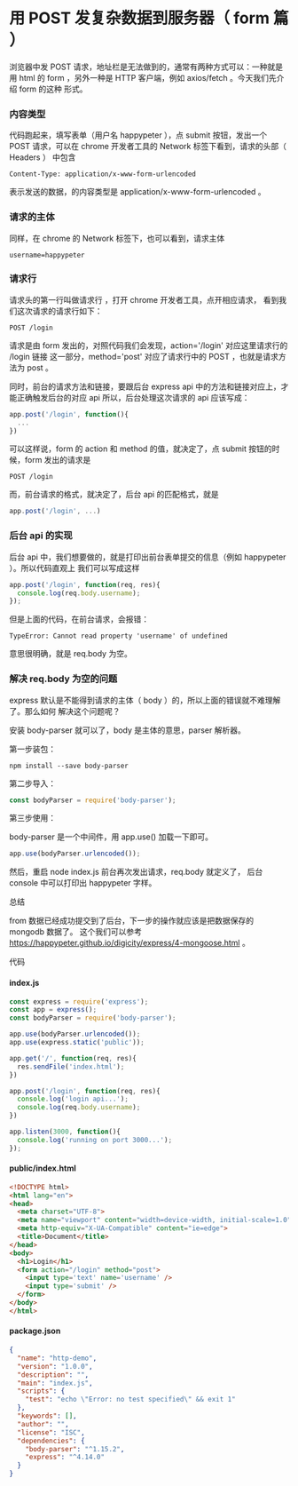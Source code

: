 # 用 POST 发复杂数据到服务器（ form 篇 ）

浏览器中发 POST 请求，地址栏是无法做到的，通常有两种方式可以：一种就是用 html 的 form ，另外一种是 HTTP 客户端，例如 axios/fetch 。今天我们先介绍 form 的这种 形式。

### 内容类型

代码跑起来，填写表单（用户名 happypeter ），点 submit 按钮，发出一个 POST 请求，可以在 chrome 开发者工具的 Network 标签下看到，请求的头部（ Headers ） 中包含

```
Content-Type: application/x-www-form-urlencoded
```

表示发送的数据，的内容类型是 application/x-www-form-urlencoded 。

### 请求的主体

同样，在 chrome 的 Network 标签下，也可以看到，请求主体
```
username=happypeter
```
### 请求行

请求头的第一行叫做请求行 ，打开 chrome 开发者工具，点开相应请求， 看到我们这次请求的请求行如下：
```
POST /login
```
请求是由 form 发出的，对照代码我们会发现，action='/login' 对应这里请求行的 /login 链接 这一部分，method='post' 对应了请求行中的 POST ，也就是请求方法为 post 。

同时，前台的请求方法和链接，要跟后台 express api 中的方法和链接对应上，才能正确触发后台的对应 api 所以，后台处理这次请求的 api 应该写成：
```js
app.post('/login', function(){
  ...
})
```
可以这样说，form 的 action 和 method 的值，就决定了，点 submit 按钮的时候，form 发出的请求是
```
POST /login
```
而，前台请求的格式，就决定了，后台 api 的匹配格式，就是

```js
app.post('/login', ...)
```

### 后台 api 的实现

后台 api 中，我们想要做的，就是打印出前台表单提交的信息（例如 happypeter ）。所以代码直观上 我们可以写成这样
```js
app.post('/login', function(req, res){
  console.log(req.body.username);
});
```
但是上面的代码，在前台请求，会报错：
```
TypeError: Cannot read property 'username' of undefined
```
意思很明确，就是 req.body 为空。

### 解决 req.body 为空的问题

express 默认是不能得到请求的主体（ body ）的，所以上面的错误就不难理解了。那么如何 解决这个问题呢？

安装 body-parser 就可以了，body 是主体的意思，parser 解析器。

第一步装包：
```
npm install --save body-parser
```
第二步导入：
```js
const bodyParser = require('body-parser');
```
第三步使用：

body-parser 是一个中间件，用 app.use() 加载一下即可。
```js
app.use(bodyParser.urlencoded());
```

然后，重启 node index.js 前台再次发出请求，req.body 就定义了， 后台 console 中可以打印出 happypeter 字样。

总结

from 数据已经成功提交到了后台，下一步的操作就应该是把数据保存的 mongodb 数据了。 这个我们可以参考 https://happypeter.github.io/digicity/express/4-mongoose.html 。

代码

#### index.js
```js
const express = require('express');
const app = express();
const bodyParser = require('body-parser');

app.use(bodyParser.urlencoded());
app.use(express.static('public'));

app.get('/', function(req, res){
  res.sendFile('index.html');
})

app.post('/login', function(req, res){
  console.log('login api...');
  console.log(req.body.username);
})

app.listen(3000, function(){
  console.log('running on port 3000...');
});
```
#### public/index.html
```html
<!DOCTYPE html>
<html lang="en">
<head>
  <meta charset="UTF-8">
  <meta name="viewport" content="width=device-width, initial-scale=1.0">
  <meta http-equiv="X-UA-Compatible" content="ie=edge">
  <title>Document</title>
</head>
<body>
  <h1>Login</h1>
  <form action="/login" method="post">
    <input type='text' name='username' />
    <input type='submit' />
  </form>
</body>
</html>
```
#### package.json
```json
{
  "name": "http-demo",
  "version": "1.0.0",
  "description": "",
  "main": "index.js",
  "scripts": {
    "test": "echo \"Error: no test specified\" && exit 1"
  },
  "keywords": [],
  "author": "",
  "license": "ISC",
  "dependencies": {
    "body-parser": "^1.15.2",
    "express": "^4.14.0"
  }
}
```
